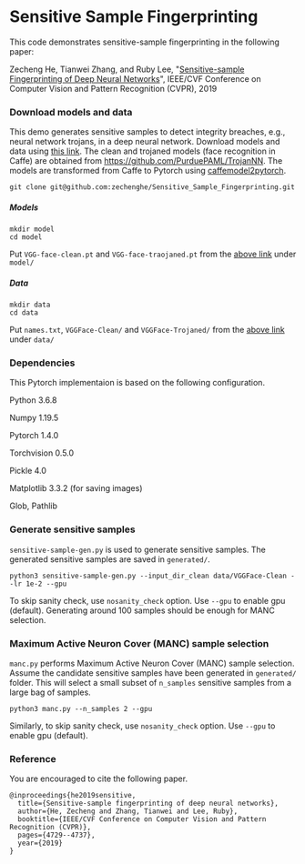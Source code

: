 # Sensitive Sample Fingerprinting

This code demonstrates sensitive-sample fingerprinting in the following paper:

Zecheng He, Tianwei Zhang, and Ruby Lee, "[Sensitive-sample Fingerprinting of Deep Neural Networks](https://openaccess.thecvf.com/content_CVPR_2019/html/He_Sensitive-Sample_Fingerprinting_of_Deep_Neural_Networks_CVPR_2019_paper.html)", IEEE/CVF Conference on Computer Vision and Pattern Recognition (CVPR), 2019

### Download models and data

This demo generates sensitive samples to detect integrity breaches, e.g., neural network trojans, in a deep neural network. Download models and data using [this link](https://drive.google.com/drive/folders/1awN7O8WC9Pi-f6YQNkzNND3Yh7J22B7B?usp=sharing). The clean and trojaned models (face recognition in Caffe) are obtained from https://github.com/PurduePAML/TrojanNN. The models are transformed from Caffe to Pytorch using [caffemodel2pytorch](https://github.com/vadimkantorov/caffemodel2pytorch).

    git clone git@github.com:zechenghe/Sensitive_Sample_Fingerprinting.git
##### Models


    mkdir model
    cd model

Put `VGG-face-clean.pt` and `VGG-face-traojaned.pt` from the [above link](https://drive.google.com/drive/folders/1awN7O8WC9Pi-f6YQNkzNND3Yh7J22B7B?usp=sharing) under `model/`

##### Data


    mkdir data
    cd data

Put `names.txt`, `VGGFace-Clean/` and `VGGFace-Trojaned/` from the [above link](https://drive.google.com/drive/folders/1awN7O8WC9Pi-f6YQNkzNND3Yh7J22B7B?usp=sharing) under `data/`


### Dependencies

This Pytorch implementaion is based on the following configuration.

Python 3.6.8

Numpy 1.19.5

Pytorch 1.4.0

Torchvision 0.5.0

Pickle 4.0

Matplotlib 3.3.2 (for saving images)

Glob, Pathlib


### Generate sensitive samples

`sensitive-sample-gen.py` is used to generate sensitive samples. The generated sensitive samples are saved in `generated/`.

    python3 sensitive-sample-gen.py --input_dir_clean data/VGGFace-Clean --lr 1e-2 --gpu

To skip sanity check, use `nosanity_check` option. Use `--gpu` to enable gpu (default). Generating around 100 samples should be enough for MANC selection.

### Maximum Active Neuron Cover (MANC) sample selection

`manc.py` performs Maximum Active Neuron Cover (MANC) sample selection. Assume the candidate sensitive samples have been generated in `generated/` folder. This will select a small subset of `n_samples` sensitive samples from a large bag of samples.

    python3 manc.py --n_samples 2 --gpu

Similarly, to skip sanity check, use `nosanity_check` option. Use `--gpu` to enable gpu (default).

### Reference
You are encouraged to cite the following paper.
```
@inproceedings{he2019sensitive,
  title={Sensitive-sample fingerprinting of deep neural networks},
  author={He, Zecheng and Zhang, Tianwei and Lee, Ruby},
  booktitle={IEEE/CVF Conference on Computer Vision and Pattern Recognition (CVPR)},
  pages={4729--4737},
  year={2019}
}
```
